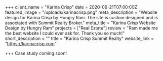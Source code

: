+++
client_name = "Karina Crisp"
date = 2020-09-21T07:00:00Z
featured_image = "/uploads/karinacrisp.png"
meta_description = "Website design for Karina Crisp by Hungry Ram. The site is custom designed and is associated with Summit Realty Broker."
meta_title = "Karina Crisp Website Design by Hungry Ram"
projects = ["Real Estate"]
review = "Ram made me the best website I could ever ask for. Thank you so much!"
short_description = ""
title = "Karina Crisp Summit Realty"
website_link = "https://karinacrisp.com"

+++
Case study coming soon!